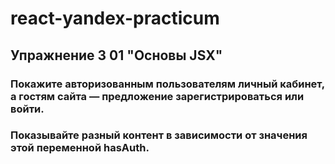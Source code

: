 # react-yandex-practicum
## Упражнение 3 01 "Основы JSX"
### Покажите авторизованным пользователям личный кабинет, а гостям сайта — предложение зарегистрироваться или войти. 
### Показывайте разный контент в зависимости от значения этой переменной hasAuth.
